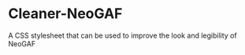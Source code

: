 Cleaner-NeoGAF
==============

A CSS stylesheet that can be used to improve the look and legibility of NeoGAF